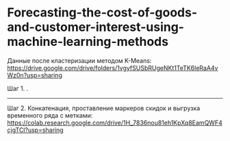 # Forecasting-the-cost-of-goods-and-customer-interest-using-machine-learning-methods

Данные после кластеризации методом K-Means: https://drive.google.com/drive/folders/1vgyfSUSbRUgeNKt1TeTK6leRaA4vWz0n?usp=sharing

Шаг 1. 
.

---
Шаг 2. 
Конкатенация, проставление маркеров скидок и выгрузка временного ряда с метками: https://colab.research.google.com/drive/1H_7836nou81eh1KpXq8EamQWF4cjgTCl?usp=sharing
